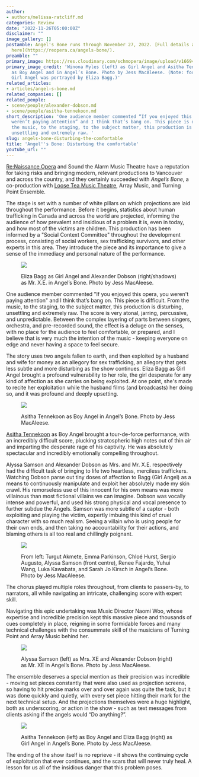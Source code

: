 ```yaml
---
author:
- authors/melissa-ratcliff.md
categories: Review
date: "2022-11-26T05:00:00Z"
disclaimer: ""
image_gallery: []
postamble: Angel's Bone runs through November 27, 2022. [Full details are available
  here](https://reopera.ca/angels-bone/).
preamble: ""
primary_image: https://res.cloudinary.com/schmopera/image/upload/v1669475041/media/2022/11/sqAngelsBone_Production_7_fty9nk.jpg
primary_image_credit: 'Winona Myles (left) as Girl Angel and Asitha Tennekoon (right)
  as Boy Angel and in Angel’s Bone. Photo by Jess MacAleese. (Note: for this performance,
  Girl Angel was portrayed by Eliza Bagg.)'
related_articles:
- articles/angel-s-bone.md
related_companies: []
related_people:
- scene/people/alexander-dobson.md
- scene/people/asitha-tennekoon.md
short_description: 'One audience member commented “If you enjoyed this opera, you
  weren’t paying attention” and I think that’s bang on. This piece is difficult. From
  the music, to the staging, to the subject matter, this production is disturbing,
  unsettling and extremely raw. '
slug: angels-bone-disturbing-the-comfortable
title: 'Angel''s Bone: Disturbing the comfortable'
youtube_url: ""
---
```

[Re:Naissance Opera](https://reopera.ca/) and Sound the Alarm Music Theatre have a reputation for taking risks and bringing modern, relevant productions to Vancouver and across the country, and they certainly succeeded with _Angel’s Bone_, a co-production with [Loose Tea Music Theatre](/scene/companies/loose-tea-music-theatre/), Array Music, and Turning Point Ensemble.

The stage is set with a number of white pillars on which projections are laid throughout the performance. Before it begins, statistics about human trafficking in Canada and across the world are projected, informing the audience of how prevalent and insidious of a problem it is, even in today, and how most of the victims are children. This production has been informed by a "Social Context Committee" throughout the development process, consisting of social workers, sex trafficking survivors, and other experts in this area. They introduce the piece and its importance to give a sense of the immediacy and personal nature of the performance.

<figure data-type="image">

![](https://res.cloudinary.com/schmopera/image/upload/v1669475116/media/2022/11/AngelsBone_Production_12_m55dbn.jpg)

<figcaption>Eliza Bagg as Girl Angel and Alexander Dobson (right/shadows) as Mr. X.E. in Angel’s Bone. Photo by Jess MacAleese.</figcaption>  
</figure>

One audience member commented "If you enjoyed this opera, you weren't paying attention" and I think that’s bang on. This piece is difficult. From the music, to the staging, to the subject matter, this production is disturbing, unsettling and extremely raw. The score is very atonal, jarring, percussive, and unpredictable. Between the complex layering of parts between singers, orchestra, and pre-recorded sound, the effect is a deluge on the senses, with no place for the audience to feel comfortable, or prepared, and I believe that is very much the intention of the music - keeping everyone on edge and never having a space to feel secure.

The story uses two angels fallen to earth, and then exploited by a husband and wife for money as an allegory for sex trafficking, an allegory that gets less subtle and more disturbing as the show continues. Eliza Bagg as Girl Angel brought a profound vulnerability to her role, the girl desperate for any kind of affection as she carries on being exploited. At one point, she's made to recite her exploitation while the husband films (and broadcasts) her doing so, and it was profound and deeply upsetting.

<figure data-type="image">

![](https://res.cloudinary.com/schmopera/image/upload/v1669475097/media/2022/11/AngelsBone_Production_11_BoyAngel_mhoyr7.jpg)

<figcaption>Asitha Tennekoon as Boy Angel in Angel’s Bone. Photo by Jess MacAleese.</figcaption>  
</figure>

[Asitha Tennekoon](/scene/people/asitha-tennekoon/) as Boy Angel brought a tour-de-force performance, with an incredibly difficult score, plucking stratospheric high notes out of thin air and imparting the desperate rage of his captivity. He was absolutely spectacular and incredibly emotionally compelling throughout.

Alyssa Samson and Alexander Dobson as Mrs. and Mr. X.E. respectively had the difficult task of bringing to life two heartless, merciless traffickers. Watching Dobson parse out tiny doses of affection to Bagg (Girl Angel) as a means to continuously manipulate and exploit her absolutely made my skin crawl. His remorseless use of this innocent for his own means was more villainous than most fictional villains we can imagine. Dobson was vocally intense and powerful, and used his strong physical and vocal presence to further subdue the Angels. Samson was more subtle of a captor - both exploiting and playing the victim, expertly imbuing this kind of cruel character with so much realism. Seeing a villain who is using people for their own ends, and then taking no accountability for their actions, and blaming others is all too real and chillingly poignant.

<figure data-type="image">

![](https://res.cloudinary.com/schmopera/image/upload/v1669475173/media/2022/11/AngelsBone_Production_6_s0tbus.jpg)

<figcaption>From left: Turgut Akmete, Emma Parkinson, Chloé Hurst, Sergio Augusto, Alyssa Samson (front centre), Renee Fajardo, Yuhui Wang, Luka Kawabata, and Sarah Jo Kirsch in Angel’s Bone. Photo by Jess MacAleese.</figcaption>  
</figure>

The chorus played multiple roles throughout, from clients to passers-by, to narrators, all while navigating an intricate, challenging score with expert skill.

Navigating this epic undertaking was Music Director Naomi Woo, whose expertise and incredible precision kept this massive piece and thousands of cues completely in place, reigning in some formidable forces and many technical challenges with the consummate skill of the musicians of Turning Point and Array Music behind her.

<figure data-type="image">

![](https://res.cloudinary.com/schmopera/image/upload/v1669475201/media/2022/11/AngelsBone_Production_9_dvucyf.jpg)

<figcaption>Alyssa Samson (left) as Mrs. XE and Alexander Dobson (right) as Mr. XE in Angel’s Bone. Photo by Jess MacAleese.</figcaption>  
</figure>

The ensemble deserves a special mention as their precision was incredible - moving set pieces constantly that were also used as projection screens, so having to hit precise marks over and over again was quite the task, but it was done quickly and quietly, with every set piece hitting their mark for the next technical setup. And the projections themselves were a huge highlight, both as underscoring, or action in the show - such as text messages from clients asking if the angels would “Do anything?”.

<figure data-type="image">

![](https://res.cloudinary.com/schmopera/image/upload/v1669564800/media/2022/11/AngelsBone_Production_10_Bagg_oul6mc.jpg)

<figcaption>Asitha Tennekoon (left) as Boy Angel and Eliza Bagg (right) as Girl Angel in Angel’s Bone. Photo by Jess MacAleese.</figcaption>  
</figure>

The ending of the show itself is no reprieve - it shows the continuing cycle of exploitation that ever continues, and the scars that will never truly heal. A lesson for us all of the insidious danger that this problem poses.
